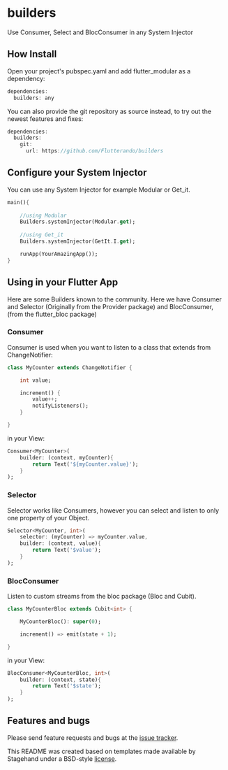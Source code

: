 # builders

Use Consumer, Select and BlocConsumer in any System Injector

## How Install

Open your project's pubspec.yaml and add flutter_modular as a dependency:

```dart
dependencies:
  builders: any
```
You can also provide the git repository as source instead, to try out the newest features and fixes:

```dart
dependencies:
  builders:
    git:
      url: https://github.com/Flutterando/builders
```

## Configure your System Injector

You can use any System Injector for example Modular or Get_it.

```dart
main(){
    
    //using Modular
    Builders.systemInjector(Modular.get);
    
    //using Get_it
    Builders.systemInjector(GetIt.I.get);

    runApp(YourAmazingApp());
}
```

## Using in your Flutter App

Here are some Builders known to the community. Here we have Consumer and Selector (Originally from the Provider package) and BlocConsumer, (from the flutter_bloc package)

### Consumer

Consumer is used when you want to listen to a class that extends from ChangeNotifier:
```dart
class MyCounter extends ChangeNotifier {

    int value;

    increment() {
        value++;
        notifyListeners();
    }

}
```
in your View:
```dart
Consumer<MyCounter>(
    builder: (context, myCounter){
        return Text('${myCounter.value}');
    }
);
```

### Selector

Selector works like Consumers, however you can select and listen to only one property of your Object.

```dart
Selector<MyCounter, int>(
    selector: (myCounter) => myCounter.value,
    builder: (context, value){
        return Text('$value');
    }
);
```

### BlocConsumer

Listen to custom streams from the bloc package (Bloc and Cubit).

```dart
class MyCounterBloc extends Cubit<int> {

    MyCounterBloc(): super(0);

    increment() => emit(state + 1);

}
```
in your View:
```dart
BlocConsumer<MyCounterBloc, int>(
    builder: (context, state){
        return Text('$state');
    }
);
```

## Features and bugs

Please send feature requests and bugs at the [issue tracker](https://github.com/Flutterando/builders/issues).

This README was created based on templates made available by Stagehand under a BSD-style [license](https://github.com/dart-lang/stagehand/blob/master/LICENSE).